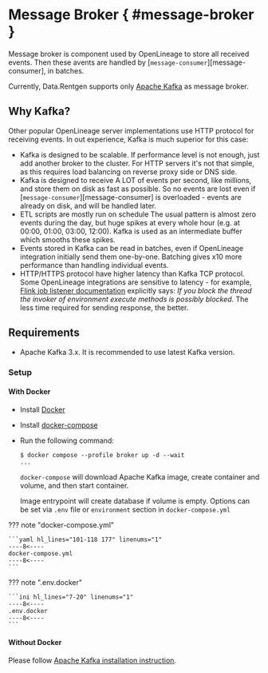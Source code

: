 # Message Broker { #message-broker }

Message broker is component used by OpenLineage to store all received events. Then these avents are handled by [`message-consumer`][message-consumer], in batches.

Currently, Data.Rentgen supports only [Apache Kafka](https://kafka.apache.org/) as message broker.

## Why Kafka?

Other popular OpenLineage server implementations use HTTP protocol for receiving events. In out experience, Kafka is much superior for this case:

- Kafka is designed to be scalable. If performance level is not enough, just add another broker to the cluster. For HTTP servers it's not that simple,
  as this requires load balancing on reverse proxy side or DNS side.
- Kafka is designed to receive A LOT of events per second, like millions, and store them on disk as fast as possible. So no events are lost
  even if [`message-consumer`][message-consumer] is overloaded - events are already on disk, and will be handled later.
- ETL scripts are mostly run on schedule The usual pattern is almost zero events during the day, but huge spikes at every whole hour
  (e.g. at 00:00, 01:00, 03:00, 12:00). Kafka is used as an intermediate buffer which smooths these spikes.
- Events stored in Kafka can be read in batches, even if OpenLineage integration initially send them one-by-one.
  Batching gives x10 more performance than handling individual events.
- HTTP/HTTPS protocol have higher latency than Kafka TCP protocol. Some OpenLineage integrations are sensitive to latency - for example,
  [Flink job listener documentation](https://nightlies.apache.org/flink/flink-docs-master/api/java/org/apache/flink/core/execution/JobListener.html)
  explicitly says: *If you block the thread the invoker of environment execute methods is possibly blocked*. The less time required for sending response, the better.

## Requirements

- Apache Kafka 3.x. It is recommended to use latest Kafka version.

### Setup

#### With Docker

- Install [Docker](https://docs.docker.com/engine/install/)

- Install [docker-compose](https://github.com/docker/compose/releases/)

- Run the following command:

  ```console
  $ docker compose --profile broker up -d --wait
  ...
  ```

  `docker-compose` will download Apache Kafka image, create container and volume, and then start container.

  Image entrypoint will create database if volume is empty.
  Options can be set via `.env` file or `environment` section in `docker-compose.yml`

??? note "docker-compose.yml"

    ```yaml hl_lines="101-118 177" linenums="1"
    ----8<----
    docker-compose.yml
    ----8<----
    ```

??? note ".env.docker"

    ```ini hl_lines="7-20" linenums="1"
    ----8<----
    .env.docker
    ----8<----
    ```

#### Without Docker

Please follow [Apache Kafka installation instruction](https://kafka.apache.org/quickstart#quickstart_startserver).
